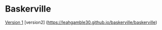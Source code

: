 # Baskerville
[Version 1](https://leahgamble30.github.io/baskerville/baskerville.html)
[version2] (https://leahgamble30.github.io/baskerville/baskerville)